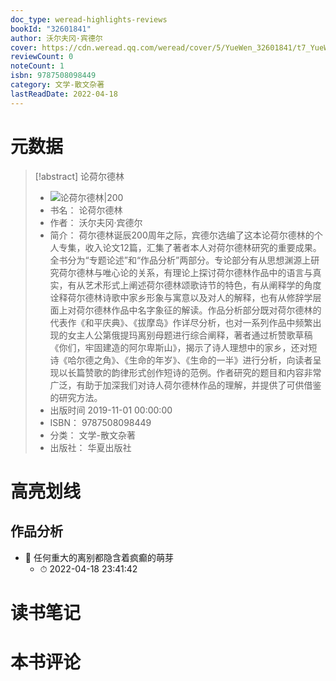 ```yaml
---
doc_type: weread-highlights-reviews
bookId: "32601841"
author: 沃尔夫冈·宾德尔
cover: https://cdn.weread.qq.com/weread/cover/5/YueWen_32601841/t7_YueWen_32601841.jpg
reviewCount: 0
noteCount: 1
isbn: 9787508098449
category: 文学-散文杂著
lastReadDate: 2022-04-18
---
```

# 元数据
> [!abstract] 论荷尔德林
> - ![ 论荷尔德林|200](https://cdn.weread.qq.com/weread/cover/5/YueWen_32601841/t7_YueWen_32601841.jpg)
> - 书名： 论荷尔德林
> - 作者： 沃尔夫冈·宾德尔
> - 简介： 荷尔德林诞辰200周年之际，宾德尔选编了这本论荷尔德林的个人专集，收入论文12篇，汇集了著者本人对荷尔德林研究的重要成果。 全书分为“专题论述”和“作品分析”两部分。专论部分有从思想渊源上研究荷尔德林与唯心论的关系，有理论上探讨荷尔德林作品中的语言与真实，有从艺术形式上阐述荷尔德林颂歌诗节的特色，有从阐释学的角度诠释荷尔德林诗歌中家乡形象与寓意以及对人的解释，也有从修辞学层面上对荷尔德林作品中名字象征的解读。作品分析部分既对荷尔德林的代表作《和平庆典》、《拔摩岛》作详尽分析，也对一系列作品中频繁出现的女主人公第俄提玛离别母题进行综合阐释，著者通过析赞歌草稿《你们，牢固建造的阿尔卑斯山》，揭示了诗人理想中的家乡，还对短诗《哈尔德之角》、《生命的年岁》、《生命的一半》进行分析，向读者呈现以长篇赞歌的韵律形式创作短诗的范例。作者研究的题目和内容非常广泛，有助于加深我们对诗人荷尔德林作品的理解，并提供了可供借鉴的研究方法。
> - 出版时间 2019-11-01 00:00:00
> - ISBN： 9787508098449
> - 分类： 文学-散文杂著
> - 出版社： 华夏出版社

# 高亮划线

## 作品分析


- 📌 任何重大的离别都隐含着疯癫的萌芽 
    - ⏱ 2022-04-18 23:41:42 
# 读书笔记

# 本书评论
